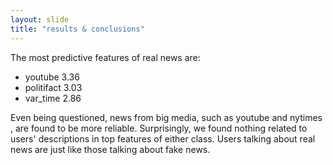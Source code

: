 ```yaml
---
layout: slide
title: "results & conclusions"
---
```


The most predictive features of
real news are:
* youtube 3.36
* politifact 3.03
* var_time 2.86

Even being questioned, news from big
media, such as youtube and nytimes , are
found to be more reliable. Surprisingly, we
found nothing related to users' descriptions
in top features of either class. Users talking
about real news are just like those talking
about fake news.
